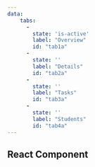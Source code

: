 ```yaml
---
data:
    tabs:
      -
        state: 'is-active'
        label: "Overview"
        id: "tab1a"
      -
        state: ''
        label: "Details"
        id: "tab2a"
      -
        state: ''
        label: "Tasks"
        id: "tab3a"
      -
        state: ''
        label: "Students"
        id: "tab4a"
---
```


## React Component

<div data-ff_module-tabs-navigation="" />